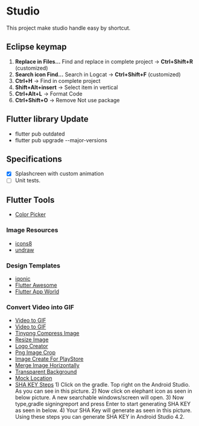 # Studio
This project make studio handle easy by shortcut. 

## Eclipse keymap

1) **Replace in Files...** Find and replace in complete project ->  **Ctrl+Shift+R** (customized)
2) **Search icon Find...** Search in Logcat -> **Ctrl+Shift+F** (customized)
3) **Ctrl+H** -> Find in complete project  
4) **Shift+Alt+insert** -> Select item in vertical
5) **Ctrl+Alt+L** -> Format Code
6) **Ctrl+Shift+O** -> Remove Not use package

## Flutter library Update
- flutter pub outdated
- flutter pub upgrade --major-versions

## Specifications

- [x] Splashcreen with custom animation
- [ ] Unit tests.

## Flutter Tools

  * [Color Picker](http://mcg.mbitson.com/#!?mcgpalette0=%233f51b5)

### Image Resources

   * [icons8](https://icons8.com/illustrations)
   * [undraw](https://undraw.co/illustrations)
   
### Design Templates
   * [iqonic](https://iqonic.design/product-category/mobile/filter_session/LTD59ETANW/)
   * [Flutter Awesome](https://flutterawesome.com/tag/onboarding/)
   * [Flutter App World](https://flutterappworld.com/)

### Convert Video into GIF
 
  * [Video to GIF](https://www.onlineconverter.com/video-to-gif)
  * [Video to GIF](https://hnet.com/video-to-gif)
  * [Tinypng Compress Image](https://tinypng.com/)
  * [Resize Image](https://resizeimage.net/)
  * [Logo Creator](https://www.freelogoservices.com/)
  * [Png Image Crop](https://onlinepngtools.com/crop-png)
  * [Image Create For PlayStore](https://www.appstorescreenshot.com/)
  * [Merge Image Horizontally](https://www.filesmerge.com/merge-images)
  * [Transparent Background](https://www.remove.bg/)
  * [Mock Location](https://play.google.com/store/apps/details?id=ru.gavrikov.mocklocations&hl=en_IN&gl=US)
  * [SHA KEY Steps](https://stackoverflow.com/questions/27609442/how-to-get-the-sha-1-fingerprint-certificate-in-android-studio-for-debug-mode)
         1) Click on the gradle. Top right on the Android Studio. As you can see in this picture.
         2) Now click on elephant icon as seen in below picture. A new searchable windows/screen will open.
         3) Now type,gradle signingreport and press Enter to start generating SHA KEY as seen in below.
         4) Your SHA Key will generate as seen in this picture. Using these steps you can generate SHA KEY in Android Studio 4.2.


